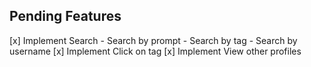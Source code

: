 ## Pending Features

[x] Implement Search - Search by prompt - Search by tag - Search by username
[x] Implement Click on tag
[x] Implement View other profiles
